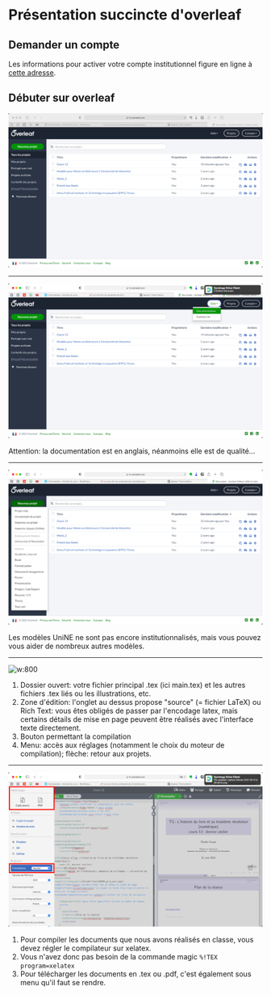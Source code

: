 # Présentation succincte d'overleaf

## Demander un compte
Les informations pour activer votre compte institutionnel figure en ligne à [cette adresse](https://mydoc.unine.ch/wiki/Overleaf).

## Débuter sur overleaf
![w:800](data/accueil.png)

---
![w:800](data/documentation.png)

Attention: la documentation est en anglais, néanmoins elle est de qualité...

---
![w:800](data/exemple.png)

Les modèles UniNE ne sont pas encore institutionnalisés, mais vous pouvez vous aider de nombreux autres modèles.

---
![w:800](data/éditeur.png)

1. Dossier ouvert: votre fichier principal .tex (ici main.tex) et les autres fichiers .tex liés ou les illustrations, etc.
1. Zone d'édition: l'onglet au dessus propose "source" (= fichier LaTeX) ou Rich Text: vous êtes obligés de passer par l'encodage latex, mais certains détails de mise en page peuvent être réalisés avec l'interface texte directement. 
1. Bouton permettant la compilation
1. Menu: accès aux réglages (notamment le choix du moteur de compilation); flèche: retour aux projets.
---
![w:800](data/menu.png)

1. Pour compiler les documents que nous avons réalisés en classe, vous devez régler le compilateur sur xelatex. 
1. Vous n'avez donc pas besoin de la commande magic `%!TEX program=xelatex`
1. Pour télécharger les documents en .tex ou .pdf, c'est également sous menu qu'il faut se rendre.
